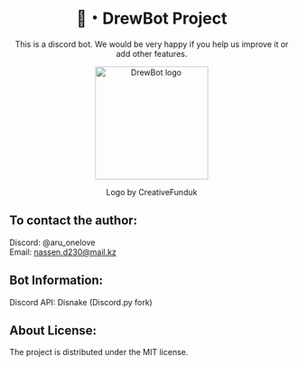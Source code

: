 <h1 align="center">🦊・DrewBot Project</h1>
<p align="center">This is a discord bot. We would be very happy if you help us improve it or add other features.</p>

<p align="center">
<img width=200px src="https://media.discordapp.net/attachments/1012635564719230976/1105059223508881488/logopng.png?width=527&height=527" alt="DrewBot logo">
</p>
<p align="center">Logo by CreativeFunduk</p>

## To contact the author:
Discord: @aru_onelove\
Email: nassen.d230@mail.kz

## Bot Information:
Discord API: Disnake (Discord.py fork)

## About License:
The project is distributed under the MIT license.

